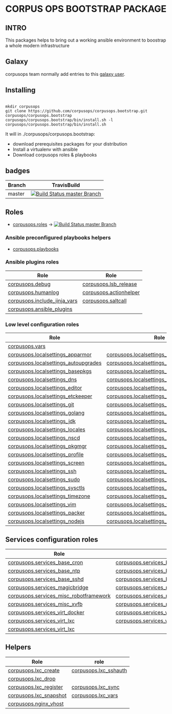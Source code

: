 # CORPUS OPS BOOTSTRAP PACKAGE

## INTRO
This packages helps to bring out a working ansible environment to boostrap
a whole modern infrastructure


## Galaxy
corpusops team normally add entries to this [galaxy user](https://galaxy.ansible.com/corpusops/).

## Installing

```

mkdir corpusops
git clone https://github.com/corpusops/corpusops.bootstrap.git corpusops/corpusops.bootstrap
corpusops/corpusops.bootstrap/bin/install.sh -l
corpusops/corpusops.bootstrap/bin/install.sh

```

It will in ./corpusops/corpusops.bootstrap:

* download prerequisites packages for your distribution
* Install a virtualenv with ansible
* Download corpusops roles & playbooks

## badges

|  Branch                                                             | TravisBuild                                                                                                                                                          |
| ------------------------------------------------------------------- | -------------------------------------------------------------------------------------------------------------------------------------------------------------------- |
| master                                                              | [![Build Status master  Branch](https://travis-ci.org/corpusops/corpusops.bootstrap.svg?branch=master)](https://travis-ci.org/corpusops/corpusops.bootstrap)         |

## Roles
- [corpusops.roles](https://github.com/corpusops/roles)  -> [![Build Status master  Branch](https://travis-ci.org/corpusops/roles.svg?branch=master)](https://travis-ci.org/corpusops/roles)

### Ansible preconfigured playbooks helpers
- [corpusops.playbooks](https://github.com/corpusops/playbooks)

### Ansible plugins roles

|  Role                                       | Role                                                                                                          |
| ------------------------------------------- | ------------------------------------------------------------------------------------------------------------- |
| [corpusops.debug](https://github.com/corpusops/roles/tree/master/debug)                               | [corpusops.lsb_release ](https://github.com/corpusops/roles/tree/master/lsb_release)    |
| [corpusops.humanlog](https://github.com/corpusops/roles/tree/master/humanlog)                         | [corpusops.actionhelper](https://github.com/corpusops/roles/tree/master/actionhelper)   |
| [corpusops.include_jinja_vars](https://github.com/corpusops/roles/tree/master/include_jinja_vars)     | [corpusops.saltcall    ](https://github.com/corpusops/roles/tree/master/saltcall)       |
| [corpusops.ansible_plugins](https://github.com/corpusops/roles/tree/master/ansible_plugins)           |

### Low level configuration roles
|  Role                                       |  Role                                       |
| ------------------------------------------- | ------------------------------------------- |
| [corpusops.vars](https://github.com/corpusops/roles/tree/master/vars)                                                        |                                                                                                            |
| [corpusops.localsettings_apparmor](https://github.com/corpusops/roles/tree/master/localsettings_apparmor)                    | [corpusops.localsettings_apparmor_vars](https://github.com/corpusops/roles/tree/master/localsettings_apparmor_vars)          |
| [corpusops.localsettings_autoupgrades](https://github.com/corpusops/roles/tree/master/localsettings_autoupgrades)            | [corpusops.localsettings_autoupgrades_vars](https://github.com/corpusops/roles/tree/master/localsettings_autoupgrades_vars)  |
| [corpusops.localsettings_basepkgs](https://github.com/corpusops/roles/tree/master/localsettings_basepkgs)                    | [corpusops.localsettings_basepkgs_vars](https://github.com/corpusops/roles/tree/master/localsettings_basepkgs_vars)          |
| [corpusops.localsettings_dns](https://github.com/corpusops/roles/tree/master/localsettings_dns)                              | [corpusops.localsettings_dns_vars](https://github.com/corpusops/roles/tree/master/localsettings_dns_vars)                    |
| [corpusops.localsettings_editor](https://github.com/corpusops/roles/tree/master/localsettings_editor)                        | [corpusops.localsettings_editor_vars](https://github.com/corpusops/roles/tree/master/localsettings_editor_vars)              |
| [corpusops.localsettings_etckeeper](https://github.com/corpusops/roles/tree/master/localsettings_etckeeper)                  | [corpusops.localsettings_etckeeper_vars](https://github.com/corpusops/roles/tree/master/localsettings_etckeeper_vars)        |
| [corpusops.localsettings_git](https://github.com/corpusops/roles/tree/master/localsettings_git)                              | [corpusops.localsettings_git_vars](https://github.com/corpusops/roles/tree/master/localsettings_git_vars)                    |
| [corpusops.localsettings_golang](https://github.com/corpusops/roles/tree/master/localsettings_golang)                        | [corpusops.localsettings_golang_vars](https://github.com/corpusops/roles/tree/master/localsettings_golang_vars)              |
| [corpusops.localsettings_jdk](https://github.com/corpusops/roles/tree/master/localsettings_jdk)                              | [corpusops.localsettings_jdk_vars](https://github.com/corpusops/roles/tree/master/localsettings_jdk_vars)                    |
| [corpusops.localsettings_locales](https://github.com/corpusops/roles/tree/master/localsettings_locales)                      | [corpusops.localsettings_locales_vars](https://github.com/corpusops/roles/tree/master/localsettings_locales_vars)            |
| [corpusops.localsettings_nscd](https://github.com/corpusops/roles/tree/master/localsettings_nscd)                            | [corpusops.localsettings_nscd_vars](https://github.com/corpusops/roles/tree/master/localsettings_nscd_vars)                  |
| [corpusops.localsettings_pkgmgr      ](https://github.com/corpusops/roles/tree/master/localsettings_pkgmgr)                  | [corpusops.localsettings_pkgmgr_vars ](https://github.com/corpusops/roles/tree/master/localsettings_pkgmgr_vars)             |
| [corpusops.localsettings_profile     ](https://github.com/corpusops/roles/tree/master/localsettings_profile)                 | [corpusops.localsettings_profile_vars](https://github.com/corpusops/roles/tree/master/localsettings_profile_vars)            |
| [corpusops.localsettings_screen      ](https://github.com/corpusops/roles/tree/master/localsettings_screen)                  | [corpusops.localsettings_screen_vars ](https://github.com/corpusops/roles/tree/master/localsettings_screen_vars)             |
| [corpusops.localsettings_ssh         ](https://github.com/corpusops/roles/tree/master/localsettings_ssh)                     | [corpusops.localsettings_ssh_vars    ](https://github.com/corpusops/roles/tree/master/localsettings_ssh_vars)                |
| [corpusops.localsettings_sudo        ](https://github.com/corpusops/roles/tree/master/localsettings_sudo)                    | [corpusops.localsettings_sudo_vars   ](https://github.com/corpusops/roles/tree/master/localsettings_sudo_vars)               |
| [corpusops.localsettings_sysctls     ](https://github.com/corpusops/roles/tree/master/localsettings_sysctls)                 | [corpusops.localsettings_sysctls_vars](https://github.com/corpusops/roles/tree/master/localsettings_sysctls_vars)            |
| [corpusops.localsettings_timezone    ](https://github.com/corpusops/roles/tree/master/localsettings_timezone)                | [corpusops.localsettings_timezone_vars](https://github.com/corpusops/roles/tree/master/localsettings_timezone_vars)          |
| [corpusops.localsettings_vim         ](https://github.com/corpusops/roles/tree/master/localsettings_vim)                     | [corpusops.localsettings_vim_vars    ](https://github.com/corpusops/roles/tree/master/localsettings_vim_vars)                |
| [corpusops.localsettings_packer         ](https://github.com/corpusops/roles/tree/master/localsettings_packer)                     | [corpusops.localsettings_packer_vars    ](https://github.com/corpusops/roles/tree/master/localsettings_packer_vars)                |
| [corpusops.localsettings_nodejs         ](https://github.com/corpusops/roles/tree/master/localsettings_nodejs)                     | [corpusops.localsettings_nodejs_vars    ](https://github.com/corpusops/roles/tree/master/localsettings_nodejs_vars)                |

## Services configuration roles
|  Role                                       |  Role                                       |
| ------------------------------------------- | ------------------------------------------- |
| [corpusops.services_base_cron](https://github.com/corpusops/roles/tree/master/services_base_cron)                     | [corpusops.services_base_cron_vars](https://github.com/corpusops/roles/tree/master/services_base_cron_vars)                     |
| [corpusops.services_base_ntp](https://github.com/corpusops/roles/tree/master/services_base_ntp)                       | [corpusops.services_base_ntp_vars](https://github.com/corpusops/roles/tree/master/services_base_ntp_vars)                       |
| [corpusops.services_base_sshd](https://github.com/corpusops/roles/tree/master/services_base_sshd)                     | [corpusops.services_base_sshd_vars](https://github.com/corpusops/roles/tree/master/services_base_sshd_vars)                     |
| [corpusops.services_magicbridge](https://github.com/corpusops/roles/tree/master/services_magicbridge)                 | [corpusops.services_magicbridge_vars](https://github.com/corpusops/roles/tree/master/services_magicbridge_vars)                 |
| [corpusops.services_misc_robotframework](https://github.com/corpusops/roles/tree/master/services_misc_robotframework) | [corpusops.services_misc_robotframework_vars](https://github.com/corpusops/roles/tree/master/services_misc_robotframework_vars) |
| [corpusops.services_misc_xvfb](https://github.com/corpusops/roles/tree/master/services_misc_xvfb)                     | [corpusops.services_misc_xvfb_vars](https://github.com/corpusops/roles/tree/master/services_misc_xvfb_vars)                     |
| [corpusops.services_virt_docker](https://github.com/corpusops/roles/tree/master/services_virt_docker)                 | [corpusops.services_virt_docker_vars](https://github.com/corpusops/roles/tree/master/services_virt_docker_vars)                 |
| [corpusops.services_virt_lxc](https://github.com/corpusops/roles/tree/master/services_virt_lxc)                       | [corpusops.services_virt_lxc_vars](https://github.com/corpusops/roles/tree/master/services_virt_lxc_vars)                       |
| [corpusops.services_virt_lxc](https://github.com/corpusops/roles/tree/master/services_http_nginx)                       |  |


## Helpers
|  Role                                                                   | role         |
| ----------------------------------------------------------------------- | ------------ |
| [corpusops.lxc_create      ](https://github.com/corpusops/roles/tree/master/lxc_create)   | [corpusops.lxc_sshauth     ](https://github.com/corpusops/roles/tree/master/lxc_sshauth) |
| [corpusops.lxc_drop        ](https://github.com/corpusops/roles/tree/master/lxc_drop)     |                                                                        |
| [corpusops.lxc_register    ](https://github.com/corpusops/roles/tree/master/lxc_register) | [corpusops.lxc_sync        ](https://github.com/corpusops/roles/tree/master/lxc_sync)    |
| [corpusops.lxc_snapshot    ](https://github.com/corpusops/roles/tree/master/lxc_snapshot) | [corpusops.lxc_vars        ](https://github.com/corpusops/roles/tree/master/lxc_vars)    |
| [corpusops.nginx_vhost    ](https://github.com/corpusops/roles/tree/master/nginx_vhost) |  |

